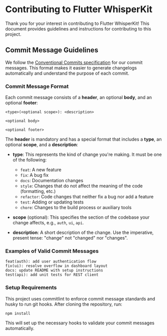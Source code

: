 # Contributing to Flutter WhisperKit

Thank you for your interest in contributing to Flutter WhisperKit! This document provides guidelines and instructions for contributing to this project.

## Commit Message Guidelines

We follow the [Conventional Commits specification](https://www.conventionalcommits.org/) for our commit messages. This format makes it easier to generate changelogs automatically and understand the purpose of each commit.

### Commit Message Format

Each commit message consists of a **header**, an optional **body**, and an optional **footer**:

```
<type>(<optional scope>): <description>

<optional body>

<optional footer>
```

The **header** is mandatory and has a special format that includes a **type**, an optional **scope**, and a **description**:

- **type**: This represents the kind of change you're making. It must be one of the following:
  - `feat`: A new feature
  - `fix`: A bug fix
  - `docs`: Documentation changes
  - `style`: Changes that do not affect the meaning of the code (formatting, etc.)
  - `refactor`: Code changes that neither fix a bug nor add a feature
  - `test`: Adding or updating tests
  - `chore`: Changes to the build process or auxiliary tools

- **scope** (optional): This specifies the section of the codebase your change affects, e.g., `auth`, `ui`, `api`.

- **description**: A short description of the change. Use the imperative, present tense: "change" not "changed" nor "changes".

### Examples of Valid Commit Messages

```
feat(auth): add user authentication flow
fix(ui): resolve overflow in dashboard layout
docs: update README with setup instructions
test(api): add unit tests for REST client
```

### Setup Requirements

This project uses commitlint to enforce commit message standards and husky to run git hooks. After cloning the repository, run:

```
npm install
```

This will set up the necessary hooks to validate your commit messages automatically.
